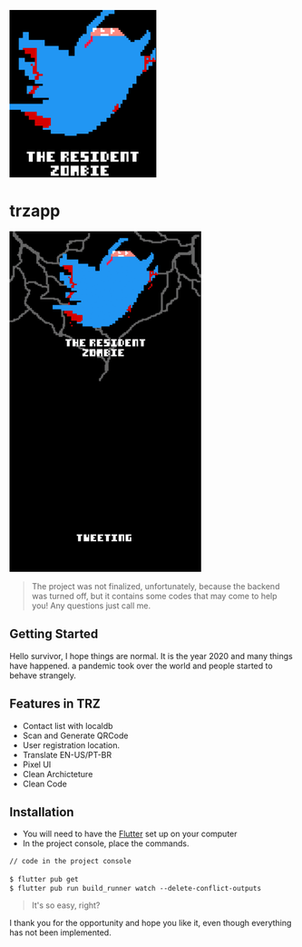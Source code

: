 ![TRZApp](assets/images/trz_logo_background.png)

# trzapp

<img src ="assets/gifs/presentation.gif" height="600em"/>

> The project was not finalized, unfortunately, because the backend was turned off, but it contains some codes that may come to help you! Any questions just call me.

## Getting Started

Hello survivor, I hope things are normal. It is the year 2020 and many things have happened. a pandemic took over the world and people started to behave strangely.

## Features in TRZ
- Contact list with localdb
- Scan and Generate QRCode
- User registration location.
- Translate EN-US/PT-BR
- Pixel UI
- Clean Archicteture
- Clean Code


## Installation
- You will need to have the [Flutter](https://flutter.dev/docs/get-started/install) set up on your computer
- In the project console, place the commands.

```shell
// code in the project console

$ flutter pub get
$ flutter pub run build_runner watch --delete-conflict-outputs
```

> It's so easy, right?

I thank you for the opportunity and hope you like it, even though everything has not been implemented.

